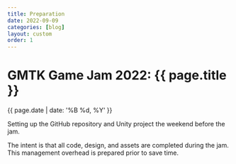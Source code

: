 ```yaml
---
title: Preparation
date: 2022-09-09
categories: [blog]
layout: custom
order: 1
---
```

# GMTK Game Jam 2022: {{ page.title }}
{{ page.date | date: '%B %d, %Y' }}

Setting up the GitHub repository and Unity project the weekend before the jam.

The intent is that all code, design, and assets are completed during the jam. This management overhead is prepared prior to save time.